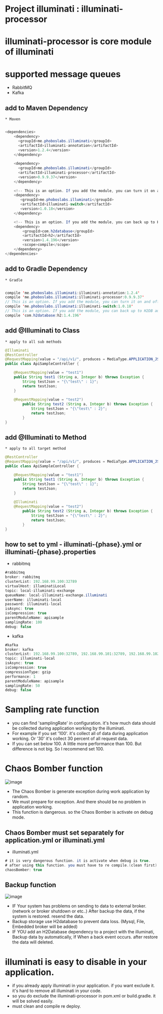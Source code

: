 # Project illuminati : illuminati-processor

# illuminati-processor is core module of illuminati

# supported message queues
 * RabbitMQ
 * Kafka

## add to Maven Dependency
    * Maven
    
```java

<dependencies>
    <dependency>
      <groupId>me.phoboslabs.illuminati</groupId>
      <artifactId>illuminati-annotation</artifactId>
      <version>1.2.4</version>
    </dependency>
    
    <dependency>
      <groupId>me.phoboslabs.illuminati</groupId>
      <artifactId>illuminati-processor</artifactId>
      <version>0.9.9.37</version>
    </dependency>
    
    <!-- This is an option. If you add the module, you can turn it on and off without deploying it. -->
    <dependency>
       <groupId>me.phoboslabs.illuminati</groupId>
       <artifactId>illuminati-switch</artifactId>
       <version>1.0.18</version>
    </dependency>

    <!-- This is an option. If you add the module, you can back up to H2DB automatically when you have a problem with your broker. -->
    <dependency>
        <groupId>com.h2database</groupId>
        <artifactId>h2</artifactId>
        <version>1.4.196</version>
        <scope>compile</scope>
    </dependency>
</dependencies>
```

## add to Gradle Dependency
    * Gradle
    
```java

compile 'me.phoboslabs.illuminati:illuminati-annotation:1.2.4'
compile 'me.phoboslabs.illuminati:illuminati-processor:0.9.9.37'
// This is an option. If you add the module, you can turn it on and off without deploying it.
compile 'me.phoboslabs.illuminati:illuminati-switch:1.0.18'
// This is an option. If you add the module, you can back up to H2DB automatically when you have a problem with your broker. 
compile 'com.h2database:h2:1.4.196'
```

## add @Illuminati to Class
    * apply to all sub methods
    
```java
@Illuminati
@RestController
@RequestMapping(value = "/api/v1/", produces = MediaType.APPLICATION_JSON_VALUE)
public class ApiSampleController {

    @RequestMapping(value = "test1")
    public String test1 (String a, Integer b) throws Exception {
        String testJson = "{\"test\" : 1}";
        return testJson;
    }
    
    @RequestMapping(value = "test2")
        public String test2 (String a, Integer b) throws Exception {
            String testJson = "{\"test\" : 2}";
            return testJson;
        }
}
```

## add @Illuminati to Method
    * apply to all target method
    
```java
@RestController
@RequestMapping(value = "/api/v1/", produces = MediaType.APPLICATION_JSON_VALUE)
public class ApiSampleController {

    @RequestMapping(value = "test1")
    public String test1 (String a, Integer b) throws Exception {
        String testJson = "{\"test\" : 1}";
        return testJson;
    }
    
    @Illuminati
    @RequestMapping(value = "test2")
        public String test2 (String a, Integer b) throws Exception {
            String testJson = "{\"test\" : 2}";
            return testJson;
        }
}
```

## how to set to yml - illuminati-{phase}.yml or illuminati-{phase}.properties
 * rabbitmq

```java
#rabbitmq
broker: rabbitmq
clusterList: 192.168.99.100:32789
virtualHost: illuminatiLocal
topic: local-illuminati-exchange
queueName: local-illuminati-exchange.illuminati
userName: illuminati-local
password: illuminati-local
isAsync: true
isCompression: true
parentModuleName: apisample
samplingRate: 100
debug: false
```

 * kafka
```java
#kafka
broker: kafka
clusterList: 192.168.99.100:32789, 192.168.99.101:32789, 192.168.99.102:32789
topic: illuminati-local
isAsync: true
isCompression: true
compressionType: gzip
performance: 1
parentModuleName: apisample
samplingRate: 50
debug: false
```
# Sampling rate function
 * you can find 'samplingRate' in configuration. it's   how much data should be collected during application working by the illuminati.
 * For example if you set '100'. it's collect all of data during application working. Or '30' it's collect 30 percent of all request data.
 * If you can set below 100. A little more performance than 100. But difference is not big. So I recommend set 100.   

# Chaos Bomber function
![image](https://github.com/LeeKyoungIl/illuminati/blob/master/chaos_bomber.png)
 * The Chaos Bomber is generate exception during work application by random. 
 * We must prepare for exception. And there should be no problem in application working.
 * This function is dangerous. so the Chaos Bomber is activate on debug mode.
 
## Chaos Bomber must set separately for application.yml or illuminati.yml
 * illuminati.yml
```java
# it is very dangerous function. it is activate when debug is true.
# after using this function. you must have to re compile.(clean first)
chaosBomber: true
```

## Backup function
![image](https://github.com/LeeKyoungIl/illuminati/blob/master/backup.png)

 * IF Your system has problems on sending to data to external broker. (network or broker shutdown or etc..) After backup the data, if the system is restored. resend the data.
 * Backup storage use H2database to prevent data loss. (Mysql, File, Embedded broker will be added)
 * IF YOU add an H2Database dependency to a project with the illuminati, Backup data by automatically, If When a back event occurs. after restore the data will deleted.

# illuminati is easy to disable in your application.
 * if you already apply  illuminati in your application. if you want exclude it. it's hard to remove all illuminati in your code. 
 * so you do exclude the illuminati-processor in pom.xml or build.gradle. it will be solved easily.
 * must clean and compile re deploy.